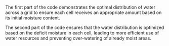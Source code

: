  The first part of the code demonstrates the optimal distribution of water across a grid to ensure each cell receives an appropriate amount based on its initial moisture content.

 The second part of the code ensures that the water distribution is optimized based on the deficit moisture in each cell, leading to more efficient use of water resources and preventing over-watering of already moist areas.
